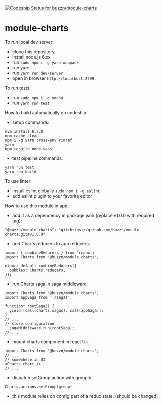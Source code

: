 [ ![Codeship Status for buzzn/module-charts](https://app.codeship.com/projects/5756b3f0-a02b-0134-1660-620e497cce73/status?branch=master)](https://app.codeship.com/projects/189631)
# module-charts

To run local dev server:
- clone this repository
- install node.js 6.xx
- run `sudo npm i -g yarn webpack`
- run `yarn`
- run `yarn run dev-server`
- open in browser `http://localhost:2999`

To run tests:
- run `sudo npm i -g mocha`
- run `yarn run test`

How to build automatically on codeship:
- setup commands:
```
nvm install 6.7.0
npm cache clean
npm i -g yarn cross-env rimraf
yarn
npm rebuild node-sass
```
- test pipeline commands:
```
yarn run test
yarn run build
```

To use linter:
- install eslint globally `sudo npm i -g eslint`
- add eslint plugin to your favorite editor

How to use this module in app:
- add it as a dependency in package.json (replace v1.0.0 with required tag):
```
"@buzzn/module_charts": "git+https://github.com/buzzn/module-charts.git#v1.0.0"
```
- add Charts reducers to app reducers:
```
import { combineReducers } from 'redux';
import Charts from '@buzzn/module_charts';

export default combineReducers({
  bubbles: Charts.reducers,
});
```
- run Charts saga in saga middleware:
```
import Charts from '@buzzn/module_charts';
import appSaga from './sagas';

function* rootSaga() {
  yield [call(Charts.sagas), call(appSaga)];
}
// ...
// store configuration
  sagaMiddleware.run(rootSaga);
// ...
```
- mount charts component in react UI:
```
import Charts from '@buzzn/module_charts';
// ...
// somewhere in UI
<Charts.chart />
// ...
```
- dispatch setGroup action with groupId:
```
Charts.actions.setGroup(group)
```
- this module relies on config part of a redux state. (should be changed)